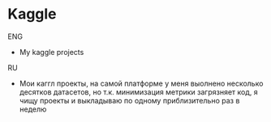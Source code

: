 # Kaggle

ENG
- My kaggle projects

RU
- Мои каггл проекты, на самой платформе у меня выолнено несколько десятков датасетов, но т.к. минимизация метрики загрязняет код, я чищу проекты и выкладываю по одному приблизительно раз в неделю
